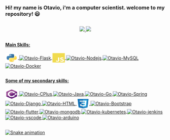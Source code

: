 ### Hi! my name is Otavio, i'm a computer scientist. welcome to my repository! 😃

##

<div align="center">
  <a href="https://github.com/OtavioAMota">
  <img height="180em" src="https://github-readme-stats.vercel.app/api?username=OtavioAMota&show_icons=true&theme=github_dark&include_all_commits=true&count_private=true"/>
  <img height="180em" src="https://github-readme-stats.vercel.app/api/top-langs/?username=OtavioAMota&layout=compact&langs_count=7&theme=github_dark"/>
</div>

##

#### Main Skills:

  <div align="left" style="display: inline_block">
    <img align="center" alt="Otavio-Python" height="30" width="40" src="https://raw.githubusercontent.com/devicons/devicon/master/icons/python/python-original.svg">
    <img align="center" alt="Otavio-Flask" height="40" width="50" src="https://cdn.jsdelivr.net/gh/devicons/devicon/icons/flask/flask-original-wordmark.svg" />
    <img align="center" alt="Otavio-Js" height="30" width="40" src="https://raw.githubusercontent.com/devicons/devicon/master/icons/javascript/javascript-plain.svg">
    <img align="center" alt="Otavio-Nodejs" height="40" width="50" src="https://cdn.jsdelivr.net/gh/devicons/devicon/icons/nodejs/nodejs-plain-wordmark.svg">
    <img align="center" alt="Otavio-MySQL" height="50" width="60" src="https://cdn.jsdelivr.net/gh/devicons/devicon/icons/mysql/mysql-original-wordmark.svg">
    <img align="center" alt="Otavio-Docker" height="40" width="50" src="https://cdn.jsdelivr.net/gh/devicons/devicon/icons/docker/docker-original.svg">
  </div>
  
##
 
#### Some of my secondary skills:
<div align="left" style="display: inline_block">
  <img align="center" alt="Otavio-Csharp" height="30" width="40" src="https://raw.githubusercontent.com/devicons/devicon/master/icons/csharp/csharp-original.svg">
  <img align="center" alt="Otavio-CPlus" height="30" width="40" src="https://cdn.jsdelivr.net/gh/devicons/devicon/icons/cplusplus/cplusplus-original.svg">
  <img align="center" alt="Otavio-Java" height="30" width="40" src="https://cdn.jsdelivr.net/gh/devicons/devicon/icons/java/java-original.svg">
  <img align="center" alt="Otavio-Go" height="30" width="40" src="https://cdn.jsdelivr.net/gh/devicons/devicon/icons/go/go-original.svg">
  <img align="center" alt="Otavio-Spring" height="40" width="50" src="https://cdn.jsdelivr.net/gh/devicons/devicon/icons/spring/spring-original-wordmark.svg">
  <img align="center" alt="Otavio-Django" height="30" width="40" src="https://cdn.jsdelivr.net/gh/devicons/devicon/icons/django/django-plain.svg">
  <img align="center" alt="Otavio-HTML" height="30" width="40" src="https://cdn.jsdelivr.net/gh/devicons/devicon/icons/html5/html5-original.svg">
  <img align="center" alt="Otavio-CSS" height="30" width="40" src="https://raw.githubusercontent.com/devicons/devicon/master/icons/css3/css3-original.svg">
  <img align="center" alt="Otavio-Bootstrap" height="35" width="45" src="https://cdn.jsdelivr.net/gh/devicons/devicon/icons/bootstrap/bootstrap-plain-wordmark.svg">
  <img align="center" alt="Otavio-flutter" height="30" width="40" src="https://cdn.jsdelivr.net/gh/devicons/devicon/icons/flutter/flutter-original.svg">
  <!--<img align="center" alt="Otavio-kotlin" height="50" width="60" src="https://cdn.jsdelivr.net/gh/devicons/devicon/icons/kotlin/kotlin-plain-wordmark.svg">-->
  <img align="center" alt="Otavio-mongodb" height="40" width="50" src="https://cdn.jsdelivr.net/gh/devicons/devicon/icons/mongodb/mongodb-original-wordmark.svg">
  <img align="center" alt="Otavio-kubernetes" height="30" width="40" src="https://cdn.jsdelivr.net/gh/devicons/devicon/icons/kubernetes/kubernetes-plain.svg">
  <img align="center" alt="Otavio-jenkins" height="40" width="50" src="https://cdn.jsdelivr.net/gh/devicons/devicon/icons/jenkins/jenkins-original.svg">
  <img align="center" alt="Otavio-vscode" height="30" width="40" src="https://cdn.jsdelivr.net/gh/devicons/devicon/icons/vscode/vscode-original.svg">
  <img align="center" alt="Otavio-arduino" height="30" width="40" src="https://cdn.jsdelivr.net/gh/devicons/devicon/icons/arduino/arduino-original.svg">
</div>

##

![Snake animation](https://github.com/OtavioAMota/OtavioAMota/blob/output/github-contribution-grid-snake.svg)

